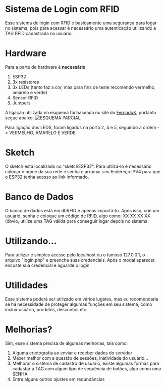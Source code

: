 # Sistema de Login com RFID

Esse sistema de login com RFID é basicamente uma segurança para logar no sistema, pois para acessar é necessário uma autenticação utilizando a TAG RFID cadastrada no usuário.


# Hardware

Para a parte de hardware é **necessário**:

 1. ESP32
 2. 3x resistores
 3. 3x LEDs (tanto faz a cor, mas para fins de teste recomendo vermelho, amarelo e verde)
 4. Sensor RFID
 5. Jumpers
 
 A ligação utilizada no esquema foi baseada no site do  [FernadoK](https://www.fernandok.com/2018/02/esp32-com-rfid-controle-de-acesso.html), portanto segue abaixo:
 ![ESQUEMA PARCIAL](https://i.imgur.com/ANURvpX.png)

Para ligação dos LEDS, foram ligados na porta 2, 4 e 5, seguindo a ordem -> VERMELHO, AMARELO E VERDE.

# Sketch

O sketch está localizado no "sketchESP32". Para utilizá-lo é necessário colocar o nome da sua rede e senha e arrumar seu Endereço IPV4 para que o ESP32 tenha acesso ao link informado.

# Banco de Dados

O banco de dados está em dbRFID é apenas importá-lo. Após isso, crie um usuário, senha e coloque um código de RFID, algo como: XX XX XX XX (óbvio, utilize uma TAG válida para conseguir logar depois no sistema.

# Utilizando...

Para utilizar é simples acesse pelo localhost ou o famoso 127.0.0.1, o arquivo "login.php" e preencha suas credenciais. Após o modal aparecer, encoste sua credencial e aguarde o login.

# Utilidades

Esse sistema poderá ser utilizado em vários lugares, mas eu recomendaria se há necessidade de proteger algumas funções em seu sistema, como incluir usuário, produtos, descontos etc.

# Melhorias?

Sim, esse sistema precisa de algumas melhorias, tais como:

 1. Alguma criptografia ao enviar e receber dados do servidor
 2. Mexer melhor com a questão de sessões, inatividade do usuário...
 3. Melhorar o sistema de cadastro de usuário, existe algumas formas para cadastar a TAG com algum tipo de sequência de botões, algo como uma SENHA
 4. Entre alguns outros ajustes em redundâncias

